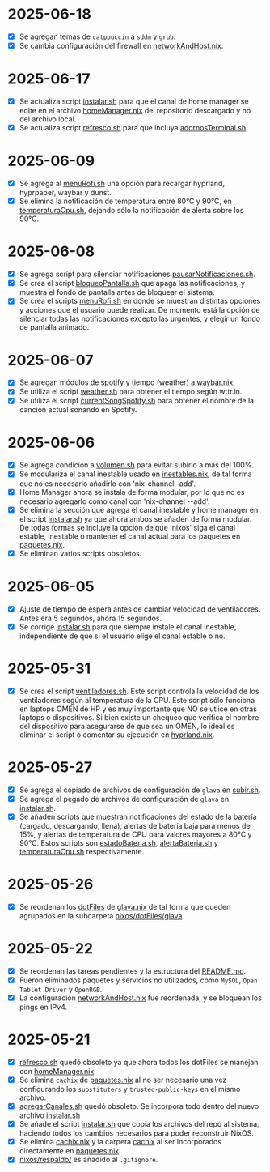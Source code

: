 # 2025-06-18
- [x] Se agregan temas de `catppuccin` a `sddm` y `grub`.
- [x] Se cambia configuración del firewall en [networkAndHost.nix](nixos/networkAndHost.nix).

# 2025-06-17
- [x] Se actualiza script [instalar.sh](scripts/instalar.sh) para que el canal de home manager se edite en el archivo [homeManager.nix](nixos/homeManager.nix) del repositorio descargado y no del archivo local.
- [x] Se actualiza script [refresco.sh](scripts/refresco.sh) para que incluya [adornosTerminal.sh](scripts/adornosTerminal.sh).

# 2025-06-09
- [x] Se agrega al [menuRofi.sh](scripts/menuRofi.sh) una opción para recargar hyprland, hyprpaper, waybar y dunst.
- [x] Se elimina la notificación de temperatura entre 80°C y 90°C, en [temperaturaCpu.sh](scripts/temperaturaCpu.sh), dejando sólo la notificación de alerta sobre los 90°C.

# 2025-06-08
- [x] Se agrega script para silenciar notificaciones [pausarNotificaciones.sh](scripts/pausarNotificaciones.sh).
- [x] Se crea el script [bloqueoPantalla.sh](scripts/bloqueoPantalla.sh) que apaga las notificaciones, y muestra el fondo de pantalla antes de bloquear el sistema.
- [x] Se crea el scripts [menuRofi.sh](scripts/menuRofi.sh) en donde se muestran distintas opciones y acciones que el usuario puede realizar. De momento está la opción de silenciar todas las notificaciones excepto las urgentes, y elegir un fondo de pantalla animado.

# 2025-06-07
- [x] Se agregan módulos de spotify y tiempo (weather) a [waybar.nix](nixos/dotFiles/waybar.nix).
- [x] Se utiliza el script [weather.sh](scripts/weather.sh) para obtener el tiempo según wttr.in.
- [x] Se utiliza el script [currentSongSpotify.sh](scripts/currentSongSpotify.sh) para obtener el nombre de la canción actual sonando en Spotify.

# 2025-06-06
- [x] Se agrega condición a [volumen.sh](scripts/volumen.sh) para evitar subirlo a más del 100%.
- [x] Se modulariza el canal inestable usado en [inestables.nix](nixos/inestables.nix), de tal forma que no es necesario añadirlo con 'nix-channel -add'.
- [x] Home Manager ahora se instala de forma modular, por lo que no es necesario agregarlo como canal con 'nix-channel --add'.
- [x] Se elimina la sección que agrega el canal inestable y home manager en el script [instalar.sh](scripts/instalar.sh) ya que ahora ambos se añaden de forma modular. De todas formas se incluye la opción de que 'nixos' siga el canal estable, inestable o mantener el canal actual para los paquetes en [paquetes.nix](nixos/paquetes.nix).
- [x] Se eliminan varios scripts obsoletos.

# 2025-06-05
- [x] Ajuste de tiempo de espera antes de cambiar velocidad de ventiladores. Antes era 5 segundos, ahora 15 segundos.
- [x] Se corrige [instalar.sh](scripts/instalar.sh) para que siempre instale el canal inestable, independiente de que si el usuario elige el canal estable o no.

# 2025-05-31
- [x] Se crea el script [ventiladores.sh](scripts/ventiladores.sh). Este script controla la velocidad de los ventiladores según al temperatura de la CPU. Este script sólo funciona en laptops OMEN de HP y es muy importante que NO se utlice en otras laptops o dispositivos. Si bien existe un chequeo que verifica el nombre del dispositivo para asegurarse de que sea un OMEN, lo ideal es eliminar el script o comentar su ejecución en [hyprland.nix](nixos/dotFiles/hyprland.nix).

# 2025-05-27
- [x] Se agrega el copiado de archivos de configuración de `glava` en [subir.sh](subir.sh).
- [x] Se agrega el pegado de archivos de configuración de `glava` en [instalar.sh](scripts/instalar.sh).
- [x] Se añaden scripts que muestran notificaciones del estado de la batería (cargado, descargando, llena), alertas de batería baja para menos del 15%, y alertas de temperatura de CPU para valores mayores a 80°C y 90°C. Estos scripts son [estadoBateria.sh](scripts/estadoBateria.sh), [alertaBateria.sh](scripts/alertaBateria.sh) y [temperaturaCpu.sh](scripts/temperaturaCpu.sh) respectivamente.

# 2025-05-26
- [x] Se reordenan los [dotFiles](nixos/dotFiles) de [glava.nix](nixos/dotFiles/glava/glava.nix) de tal forma que queden agrupados en la subcarpeta [nixos/dotFiles/glava](nixos/dotFiles/glava/).

# 2025-05-22
- [x] Se reordenan las tareas pendientes y la estructura del [README.md](README.md).
- [x] Fueron eliminados paquetes y servicios no utilizados, como `MySQL`, `Open Tablet Driver` y `OpenRGB`.
- [x] La configuración [networkAndHost.nix](nixos/networkAndHost.nix) fue reordenada, y se bloquean los pings en IPv4.

# 2025-05-21
- [x] [refresco.sh](scripts/refresco.sh) quedó obsoleto ya que ahora todos los dotFiles se manejan con [homeManager.nix](nixos/homeManager.nix).
- [x] Se elimina `cachix` de [paquetes.nix](nixos/paquetes.nix) al no ser necesario una vez configurando los `substituters` y `trusted-public-keys` en el mismo archivo.
- [x] [agregarCanales.sh](scripts/agregarCanales.sh) quedó obsoleto. Se incorpora todo dentro del nuevo archivo [instalar.sh](scripts/instalar.sh)
- [x] Se añade el script [instalar.sh](scripts/instalar.sh) que copia los archivos del repo al sistema, haciendo todos los cambios necesarios para poder reconstruir NixOS.
- [x] Se elimina [cachix.nix](nixos/cachix.nix) y la carpeta [cachix](nixos/cachix/) al ser incorporados directamente en [paquetes.nix](nixos/paquetes.nix).
- [x] [nixos/respaldo/](nixos/respaldo/) es añadido al `.gitignore`.
